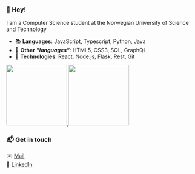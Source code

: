 ### 👋 Hey!

I am a Computer Science student at the Norwegian University of Science and Technology

- 📚 **Languages**: JavaScript, Typescript, Python, Java
- 📖 **Other _"languages"_**: HTML5, CSS3, SQL, GraphQL
- 🔨 **Technologies**: React, Node.js, Flask, Rest, Git

<a href="https://github.com/juliangra">
  <img height="160em" src="https://github-readme-stats.vercel.app/api?username=juliangra&theme=buefy&show_icons=true" />
  <img height="160em" src="https://github-readme-stats.vercel.app/api/top-langs/?username=juliangra&theme=buefy&layout=compact" />
</a>

### 📬 Get in touch
✉️ <a href="mailto:juliangr@stud.ntnu.no">Mail</a>  
🔗 <a href="https://www.linkedin.com/in/julian-grande/">LinkedIn</a>
